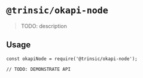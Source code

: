 # `@trinsic/okapi-node`

> TODO: description

## Usage

```
const okapiNode = require('@trinsic/okapi-node');

// TODO: DEMONSTRATE API
```
